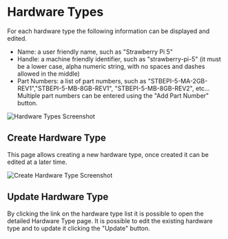 # Hardware Types

For each hardware type the following information can be displayed and edited.

* Name: a user friendly name, such as "Strawberry Pi 5"
* Handle: a machine friendly identifier, such as "strawberry-pi-5" (it must be a lower case, alpha
numeric string, with no spaces and dashes allowed in the middle)
* Part Numbers: a list of part numbers, such as "STBEPI-5-MA-2GB-REV1","STBEPI-5-MB-8GB-REV1",
"STBEPI-5-MB-8GB-REV2", etc... Multiple part numbers can be entered using the "Add Part Number"
button.

![Hardware Types Screenshot](assets/hardware_types.png)

## Create Hardware Type

This page allows creating a new hardware type, once created it can be edited at a later time.

![Create Hardware Type Screenshot](assets/create_hardware_type.png)

## Update Hardware Type

By clicking the link on the hardware type list it is possible to open the detailed Hardware Type
page. It is possible to edit the existing hardware type and to update it clicking the "Update"
button.
